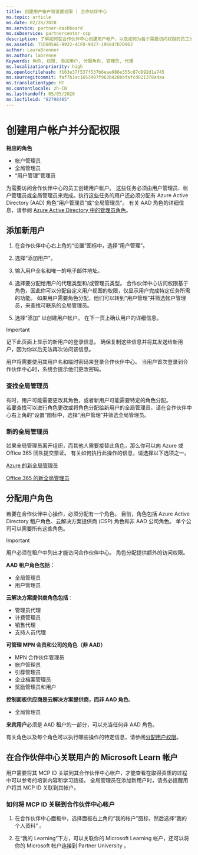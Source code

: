 ```yaml
---
title: 创建用户帐户和设置权限 | 合作伙伴中心
ms.topic: article
ms.date: 02/26/2020
ms.service: partner-dashboard
ms.subservice: partnercenter-csp
description: 了解如何在合作伙伴中心创建用户帐户，以及如何为每个需要访问权限的员工分配角色。 具有不同管理员权限的用户可以执行此操作。
ms.assetid: 75D805AE-9922-4CFD-9427-196047D70963
author: LauraBrenner
ms.author: labrenne
Keywords: 角色, 权限, 添加用户, 分配角色, 管理员, 代理
ms.localizationpriority: high
ms.openlocfilehash: f163e37f537f537b6eae086e355c87d892d1a745
ms.sourcegitcommit: faf7b1ac1653497f963b428bbfafcd821378adaa
ms.translationtype: HT
ms.contentlocale: zh-CN
ms.lasthandoff: 05/05/2020
ms.locfileid: "82798485"
---
```

# <a name="create-user-accounts-and-assign-permissions"></a>创建用户帐户并分配权限

**相应的角色**

- 帐户管理员
- 全局管理员
- “用户管理”管理员

为需要访问合作伙伴中心的员工创建用户帐户。 这些任务必须由用户管理员、帐户管理员或全局管理员来完成。执行这些任务的用户还必须分配有 Azure Active Directory (AAD) 角色“用户管理员”或“全局管理员”。 有关 AAD 角色的详细信息，请参阅 [Azure Active Directory 中的管理员角色](https://docs.microsoft.com/azure/active-directory/users-groups-roles/directory-assign-admin-roles)。


## <a name="add-a-new-user"></a>添加新用户

1. 在合作伙伴中心右上角的“设置”图标中，选择“用户管理”。  

2. 选择“添加用户”。 

3. 输入用户全名和唯一的电子邮件地址。

4. 选择要分配给用户的代理类型和/或管理员类型。 合作伙伴中心访问权限基于角色，因此你可以分配自定义用户视图的权限，仅显示用户完成特定任务所需的功能。  如果用户需要角色分配，他们可以转到“用户管理”并筛选帐户管理员，来查找可联系的全局管理员。 

5. 选择“添加”  以创建用户帐户。 在下一页上确认用户的详细信息。

> [!IMPORTANT]  
> 记下此页面上显示的新用户的登录信息。 确保复制这些信息并将其发送给新用户，因为你以后无法再次访问该信息。 


用户将需要使用其用户名和临时密码来登录合作伙伴中心。 当用户首次登录到合作伙伴中心时，系统会提示他们更改密码。 


### <a name="find-your-global-admin"></a>查找全局管理员

有时，用户可能需要更改其角色，或者新用户可能需要特定的角色分配。  
若要查找可以进行角色更改或将角色分配给新用户的全局管理员，请在合作伙伴中心右上角的“设置”图标中，选择“用户管理”并筛选全局管理员。   


### <a name="new-global-admin"></a>新的全局管理员

如果全局管理员离开组织，而其他人需要接替此角色，那么你可以向 Azure 或 Office 365 团队提交票证。 有关如何执行此操作的信息，请选择以下选项之一。

[Azure 的新全局管理员](https://support.microsoft.com/help/4505981/what-to-do-if-the-only-admin-for-your-mpn-program-has-left-the-company)

[Office 365 的新全局管理员](https://admin.microsoft.com/)


## <a name="assign-user-roles"></a>分配用户角色

若要在合作伙伴中心操作，必须分配有一个角色。  目前，角色包括 Azure Active Directory 租户角色、云解决方案提供商 (CSP) 角色和非 AAD 公司角色。 单个公司可以需要所有这些角色。

>[!Important]
>用户必须在租户中列出才能访问合作伙伴中心。 角色分配提供额外的访问权限。


**AAD 租户角色包括**：
- 全局管理员
- 用户管理员

**云解决方案提供商角色包括**：
- 管理员代理
- 计费管理员
- 销售代理
- 支持人员代理

**可管理 MPN 会员和公司的角色（非 AAD）**
- MPN 合作伙伴管理员
- 帐户管理员
- 引荐管理员
- 企业档案管理员
- 奖励管理员和用户

**控制面板供应商是云解决方案提供商，而非 AAD 角色**。
- 全局管理员

**来宾用户**必须是 AAD 租户的一部分，可以充当任何非 AAD 角色。

有关角色以及每个角色可以执行哪些操作的特定信息，请参阅[分配用户权限](permissions-overview.md)。

## <a name="associate-a-users-microsoft-learn-account-in-partner-center"></a>在合作伙伴中心关联用户的 Microsoft Learn 帐户

用户需要将其 MCP ID 关联到其合作伙伴中心帐户，才能查看在取得资质的过程中可以参考的培训内容和学习路径。 全局管理员在添加新用户时，请务必提醒用户将其 MCP ID 关联到其帐户。 

### <a name="how-to-associate-your-mcp-id-to-your-partner-center-account"></a>如何将 MCP ID 关联到合作伙伴中心帐户

1. 在合作伙伴中心面板中，选择面板右上角的“我的帐户”图标，然后选择“我的个人资料”   。

2. 在“我的 Learning”下方，可以关联你的 Microsoft Learning 帐户，还可以将你的 Microsoft 帐户连接到 Partner University  。







